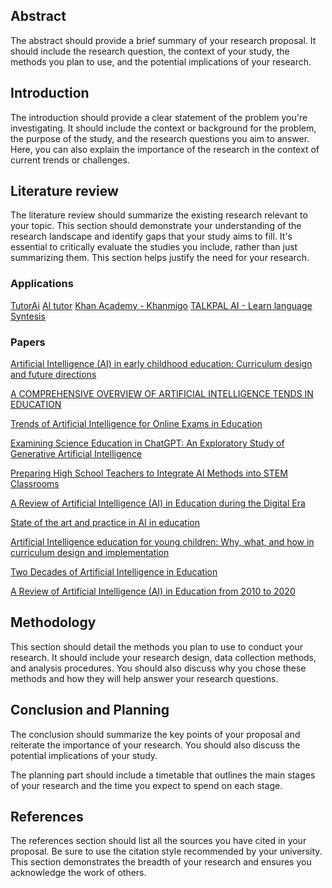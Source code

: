 
## Abstract
The abstract should provide a brief summary of your research proposal. It should include the research question, the context of your study, the methods you plan to use, and the potential implications of your research.

## Introduction
The introduction should provide a clear statement of the problem you're investigating. It should include the context or background for the problem, the purpose of the study, and the research questions you aim to answer. Here, you can also explain the importance of the research in the context of current trends or challenges.

## Literature review
The literature review should summarize the existing research relevant to your topic. This section should demonstrate your understanding of the research landscape and identify gaps that your study aims to fill. It's essential to critically evaluate the studies you include, rather than just summarizing them. This section helps justify the need for your research.

### Applications
[TutorAi](https://www.tutorai.me)
[AI tutor](https://www.ai-tutor.app)
[Khan Academy - Khanmigo](https://www.khanacademy.org/khan-labs)
[TALKPAL AI - Learn language](https://talkpal.ai/)
[Syntesis](https://www.synthesis.com/tutor)


### Papers

[Artificial Intelligence (AI) in early childhood education: Curriculum design and future directions](https://www.sciencedirect.com/science/article/pii/S2666920X22000273)

[A COMPREHENSIVE OVERVIEW OF ARTIFICIAL INTELLIGENCE TENDS IN EDUCATION](https://www.researchgate.net/profile/Gopala-Sriram/publication/361912952_A_COMPREHENSIVE_OVERVIEW_OF_ARTIFICIAL_INTELLIGENCE_TENDS_IN_EDUCATION/links/62cc871b00d0b4511049daf0/A-COMPREHENSIVE-OVERVIEW-OF-ARTIFICIAL-INTELLIGENCE-TENDS-IN-EDUCATION.pdf)

[Trends of Artificial Intelligence for Online Exams in Education](https://www.researchgate.net/profile/Macha-Babitha/publication/360513613_Trends_of_Artificial_Intelligence_for_Online_Exams_in_Education/links/627b3d3cb1ad9f66c8b3da4f/Trends-of-Artificial-Intelligence-for-Online-Exams-in-Education.pdf)

[Examining Science Education in ChatGPT: An Exploratory Study of Generative Artificial Intelligence](https://link.springer.com/article/10.1007/s10956-023-10039-y)

[Preparing High School Teachers to Integrate AI Methods into STEM Classrooms](https://ojs.aaai.org/index.php/AAAI/article/view/21557)

[A Review of Artificial Intelligence (AI) in Education during the Digital Era](https://papers.ssrn.com/sol3/papers.cfm?abstract_id=4160798)

[State of the art and practice in AI in education](https://onlinelibrary.wiley.com/doi/full/10.1111/ejed.12533)

[Artificial Intelligence education for young children: Why, what, and how in curriculum design and implementation](https://www.sciencedirect.com/science/article/pii/S2666920X22000169)

[Two Decades of Artificial Intelligence in Education](https://www.jstor.org/stable/48647028)

[A Review of Artificial Intelligence (AI) in Education from 2010 to 2020](https://www.hindawi.com/journals/complexity/2021/8812542/)


## Methodology
This section should detail the methods you plan to use to conduct your research. It should include your research design, data collection methods, and analysis procedures. You should also discuss why you chose these methods and how they will help answer your research questions.

## Conclusion and Planning 
The conclusion should summarize the key points of your proposal and reiterate the importance of your research. You should also discuss the potential implications of your study.

The planning part should include a timetable that outlines the main stages of your research and the time you expect to spend on each stage.

## References
The references section should list all the sources you have cited in your proposal. Be sure to use the citation style recommended by your university. This section demonstrates the breadth of your research and ensures you acknowledge the work of others.

